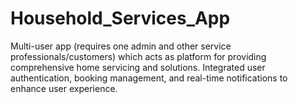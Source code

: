 # Household_Services_App
Multi-user app (requires one admin and other service professionals/customers) which acts as platform for providing comprehensive home servicing and solutions. Integrated user authentication, booking management, and real-time notifications to enhance user experience.
